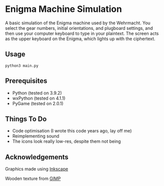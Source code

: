 # Enigma Machine Simulation

A basic simulation of the Enigma machine used by the Wehrmacht. You select the gear numbers, initial orientations, and plugboard settings, and then use your computer keyboard to type in your plaintext. The screen acts as the upper keyboard on the Enigma, which lights up with the ciphertext.

## Usage

`python3 main.py`

## Prerequisites

* Python (tested on 3.9.2)
* wxPython (tested on 4.1.1)
* PyGame (tested on 2.0.1)

## Things To Do

* Code optimisation (I wrote this code years ago, lay off me)
* Reimplementing sound
* The icons look really low-res, despite them not being

## Acknowledgements

Graphics made using [Inkscape](https://inkscape.org)

Wooden texture from [GIMP](https://www.gimp.org/)



